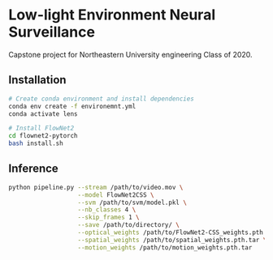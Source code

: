# Low-light Environment Neural Surveillance

Capstone project for Northeastern University engineering Class of 2020.

## Installation
```bash
# Create conda environment and install dependencies
conda env create -f environemnt.yml
conda activate lens

# Install FlowNet2
cd flownet2-pytorch
bash install.sh
```

## Inference
```bash
python pipeline.py --stream /path/to/video.mov \
                   --model FlowNet2CSS \
                   --svm /path/to/svm/model.pkl \
                   --nb_classes 4 \
                   --skip_frames 1 \
                   --save /path/to/directory/ \
                   --optical_weights /path/to/FlowNet2-CSS_weights.pth.tar \
                   --spatial_weights /path/to/spatial_weights.pth.tar \
                   --motion_weights /path/to/motion_weights.pth.tar
```

